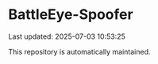 # BattleEye-Spoofer

Last updated: 2025-07-03 10:53:25

This repository is automatically maintained.
